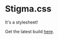 # Stigma.css
It's a stylesheet!

Get the latest build [here](https://raw.githubusercontent.com/HizkiFW/StigmaCSS/master/stigma.min.css).
